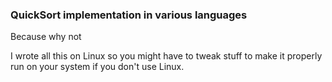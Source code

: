 ### QuickSort implementation in various languages
Because why not

I wrote all this on Linux so you might have to tweak stuff to make it properly run on your system if you don't use Linux.